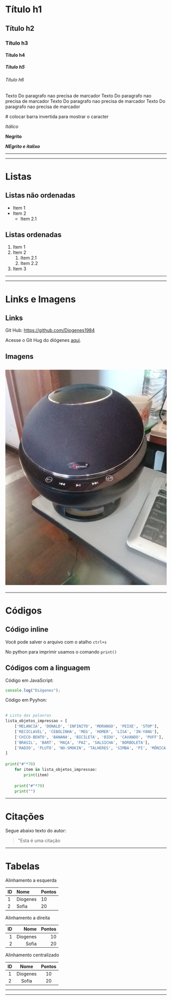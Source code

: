 # Título h1
## Título h2
### Título h3
#### Título h4
##### Título h5
###### Título h6

Texto Do paragrafo nao precisa de marcador 
Texto Do paragrafo nao precisa de marcador 
Texto Do paragrafo nao precisa de marcador 
Texto Do paragrafo nao precisa de marcador 

\# colocar barra invertida para mostrar o caracter  

*Itálico*

**Negrito**

***NEgrito e italixo***
***
---

# Listas

## Listas não ordenadas
- Item 1
- Item 2
    - Item 2.1

## Listas ordenadas
1. Item 1
2. Item 2
    1. Item 2.1
    2. Item 2.2
3. Item 3
---
---
# Links e Imagens
## Links

Git Hub: <https://github.com/Diogenes1984>

Acesse o Git Hug do diógenes [aqui](https://github.com/Diogenes1984).

## Imagens

![Alt da imagem](/WhatsApp%20Image%202022-05-06%20at%2012.29.34.jpeg)
---
---
# Códigos

## Código inline

Vocẽ pode salver o arquivo com o atalho `ctrl+s`

No python para imprimir usamos o comando `print()`

## Códigos com a linguagem

Código em JavaScript:
```javascript
console.log("Diógenes");
```

Código em Pyyhon:
```python

# Lista das palavras
lista_objetos_impressao = [
    ['MELANCIA', 'DONALD', 'INFINITO', 'MORANGO', 'PEIXE', 'STOP'],
    ['RECICLAVEL', 'CEBOLINHA', 'MEG', 'HOMER', 'LISA', 'IN-YANG'],
    ['CHICO-BENTO', 'BANANA', 'BICILETA', 'BIDU', 'CAVANDO', 'PUFF'],
    ['BRASIL', 'BART', 'MAÇA', 'PAZ', 'SALSICHA', 'BORBOLETA'],
    ['RADIO', 'PLUTO', 'NO-SMOKIN', 'TALHERES', 'SIMBA', 'PI', 'MÔNICA'],
]

print("#"*70)
    for item in lista_objetos_impressao:
        print(item)

    print("#"*70)
    print("")
```
---

# Citações

Segue abaixo texto do autor:
> "Esta é uma citação
---

# Tabelas

Alinhamento a esquerda

ID | Nome     | Pontos 
:-- | :-------- | :----- 
1  | Diogenes | 10
2  | Sofia    | 20

Alinhamento a direita

ID | Nome     | Pontos 
--: | --------: | -----: 
1  | Diogenes | 10
2  | Sofia    | 20

Alinhamento centralizado

ID | Nome     | Pontos 
:--: | :--------: | :-----: 
1  | Diogenes | 10
2  | Sofia    | 20
---
---


